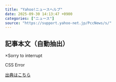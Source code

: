 ```yaml
---
title: "Yahoo!ニュースヘルプ"
date: 2025-09-30 14:13:47 +0900
categories: ["ニュース"]
source: "https://support.yahoo-net.jp/PccNews/s/"
---
```


## 記事本文（自動抽出）
<body class="null loading" id="readabilityBody"><div class="" id="auraErrorMask"><div class="auraErrorBox" id="auraError"><span><a id="dismissError" class="close">×</a>Sorry to interrupt</span><p id="auraErrorMessage">CSS Error</p><p id="auraErrorStack"></p></div></div></body>

[出典はこちら](https://support.yahoo-net.jp/PccNews/s/)
